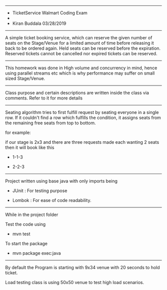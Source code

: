 **********************************
*  TicketService Walmart Coding Exam
*
*  Kiran Buddala 03/28/2019
**********************************

A simple ticket booking service, which can reserve the given number of seats on the Stage/Venue for 
a limited amount of time before releasing it back to be ordered again. Held seats can be reserved 
before the expiration. Reserved tickets cannot be cancelled nor expired tickets can be reserved.

************************************
This homework was done in High volume and concurrency in mind, hence using parallel streams etc which
is why performance may suffer on small sized Stage/Venue.

**********************************

Class purpose and certain descriptions are written inside the class via comments.
Refer to it for more details
**********************************
Seating algorithm tries to first fulfill request by seating everyone in a single row. If it couldn't find
a row which fulfills the condition, it assigns seats from the remaining free seats from top to bottom.

for example:

if our stage is 2x3 and there are three requests made each wanting 2 seats then it will book like this

- 1-1-3

- 2-2-3 

**********************************
Project written using base java with only imports being

- JUnit : For testing purpose

- Lombok : For ease of code readability.

*************
While in the project folder

Test the code using

- mvn test

To start the package

- mvn package exec:java

****************
By default the Program is starting with 9x34 venue with 20 seconds to hold
ticket. 

Load testing class is using 50x50 venue to test high load scenarios.
